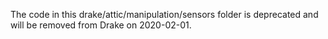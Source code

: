 The code in this drake/attic/manipulation/sensors folder is deprecated
and will be removed from Drake on 2020-02-01.
